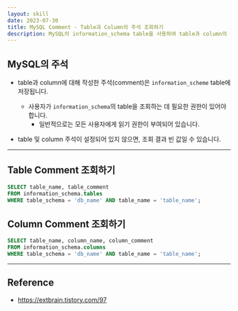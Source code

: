 ```yaml
---
layout: skill
date: 2023-07-30
title: MySQL Comment - Table과 Column의 주석 조회하기
description: MySQL의 information_schema table을 사용하여 table과 column의 주석을 조회할 수 있습니다.
---
```



## MySQL의 주석

- table과 column에 대해 작성한 주석(comment)은 `information_scheme` table에 저장됩니다.
    - 사용자가 `information_schema`의 table을 조회하는 데 필요한 권한이 있어야 합니다.
        - 일반적으로는 모든 사용자에게 읽기 권한이 부여되어 있습니다.

- table 및 column 주석이 설정되어 있지 않으면, 조회 결과 빈 값일 수 있습니다.


---


## Table Comment 조회하기

```sql
SELECT table_name, table_comment
FROM information_schema.tables
WHERE table_schema = 'db_name' AND table_name = 'table_name';
```


## Column Comment 조회하기

```sql
SELECT table_name, column_name, column_comment
FROM information_schema.columns
WHERE table_schema = 'db_name' AND table_name = 'table_name';
```


---


## Reference

- <https://extbrain.tistory.com/97>